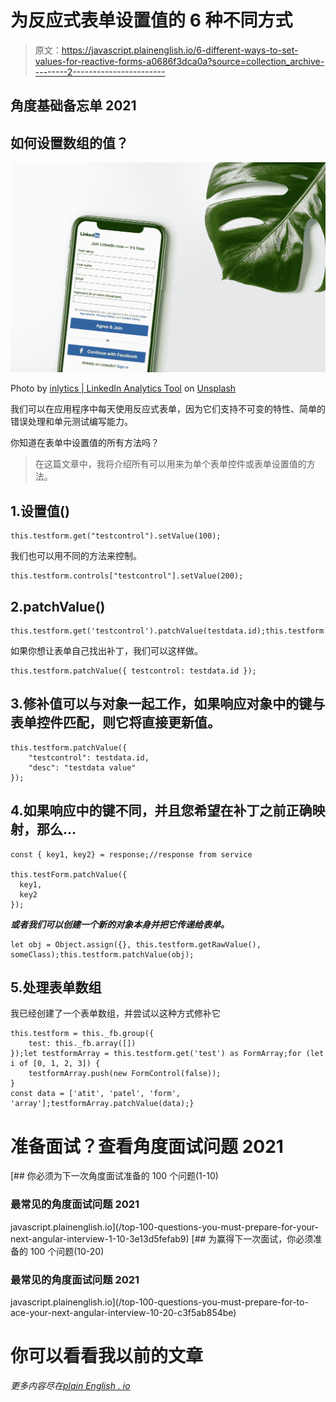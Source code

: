 # 为反应式表单设置值的 6 种不同方式

> 原文：<https://javascript.plainenglish.io/6-different-ways-to-set-values-for-reactive-forms-a0686f3dca0a?source=collection_archive---------2----------------------->

## 角度基础备忘单 2021

## 如何设置数组的值？

![](img/efaae083ed0571c1b54aba6cdc8dfc27.png)

Photo by [inlytics | LinkedIn Analytics Tool](https://unsplash.com/@inlytics?utm_source=medium&utm_medium=referral) on [Unsplash](https://unsplash.com?utm_source=medium&utm_medium=referral)

我们可以在应用程序中每天使用反应式表单，因为它们支持不可变的特性、简单的错误处理和单元测试编写能力。

你知道在表单中设置值的所有方法吗？

> 在这篇文章中，我将介绍所有可以用来为单个表单控件或表单设置值的方法。

## 1.设置值()

```
this.testform.get("testcontrol").setValue(100);
```

我们也可以用不同的方法来控制。

```
this.testform.controls["testcontrol"].setValue(200);
```

## 2.patchValue()

```
this.testform.get('testcontrol').patchValue(testdata.id);this.testform.controls['testcontrol'].patchValue(testdata.id);
```

如果你想让表单自己找出补丁，我们可以这样做。

```
this.testform.patchValue({ testcontrol: testdata.id });
```

## 3.修补值可以与对象一起工作，如果响应对象中的键与表单控件匹配，则它将直接更新值。

```
this.testform.patchValue({
    "testcontrol": testdata.id,
    "desc": "testdata value"
});
```

## 4.如果响应中的键不同，并且您希望在补丁之前正确映射，那么…

```
const { key1, key2} = response;//response from service

this.testForm.patchValue({
  key1,
  key2
});
```

***或者我们可以创建一个新的对象本身并把它传递给表单。***

```
let obj = Object.assign({}, this.testform.getRawValue(), someClass);this.testform.patchValue(obj);
```

## 5.处理表单数组

我已经创建了一个表单数组，并尝试以这种方式修补它

```
this.testform = this._fb.group({
    test: this._fb.array([])
});let testformArray = this.testform.get('test') as FormArray;for (let i of [0, 1, 2, 3]) {
    testformArray.push(new FormControl(false));
}
const data = ['atit', 'patel', 'form', 'array'];testformArray.patchValue(data);}
```

# 准备面试？查看角度面试问题 2021

[](/top-100-questions-you-must-prepare-for-your-next-angular-interview-1-10-3e13d5fefab9) [## 你必须为下一次角度面试准备的 100 个问题(1-10)

### 最常见的角度面试问题 2021

javascript.plainenglish.io](/top-100-questions-you-must-prepare-for-your-next-angular-interview-1-10-3e13d5fefab9) [](/top-100-questions-you-must-prepare-for-to-ace-your-next-angular-interview-10-20-c3f5ab854be) [## 为赢得下一次面试，你必须准备的 100 个问题(10-20)

### 最常见的角度面试问题 2021

javascript.plainenglish.io](/top-100-questions-you-must-prepare-for-to-ace-your-next-angular-interview-10-20-c3f5ab854be) 

# 你可以看看我以前的文章

*更多内容尽在*[*plain English . io*](http://plainenglish.io/)